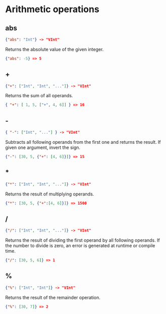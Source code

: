 # Arithmetic operations

## abs

```json
{"abs": "Int"} -> "VInt"
```

Returns the absolute value of the given integer.

```json
{"abs": -5} => 5
```

## +

```json
{"+": ["Int", "Int", "..."]} -> "VInt"
```

Returns the sum of all operands.

```json
{ "+": [ 1, 5, ["+", 4, 6]] } => 16
```

## -

```json
{ "-": ["Int", "..."] } -> "VInt"
```

Subtracts all following operands from the first one and returns the result.
If given one argument, invert the sign.

```json
{"-": [30, 5, {"+": [4, 6]}]} => 15
```

## *

```json
{"*": ["Int", "Int", "..."]} -> "VInt"
```

Returns the result of multiplying operands.

```json
{"*": [30, 5, {"+":[4, 6]}]} => 1500
```

## /

```json
{"/": ["Int", "Int", "..."]} -> "VInt"
```

Returns the result of dividing the first operand by all following operands.
If the number to divide is zero, an error is generated at runtime or compile time.

```json
{"/": [30, 5, 6]} => 1
```

## %

```json
{"%": ["Int", "Int"]} -> "VInt"
```

Returns the result of the remainder operation.

```json
{"%": [30, 7]} => 2
```
